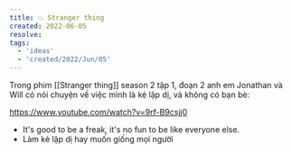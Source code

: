 ```yaml
---
title: 💥 Stranger thing
created: 2022-06-05
resolve: 
tags:
  - 'ideas'
  - 'created/2022/Jun/05'
---
```


Trong phim [[Stranger thing]] season 2 tập 1, đoạn 2 anh em Jonathan và Will có nói chuyện về việc mình là kẻ lập dị, và không có bạn bè:

https://www.youtube.com/watch?v=9rf-B9csjj0

- It's good to be a freak, it's no fun to be like everyone else.
- Làm kẻ lập dị hay muốn giống mọi người
